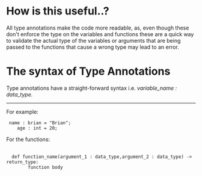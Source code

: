 <h1>How is this useful..?</h1>
<p>All type annotations make the code more readable, as, even though these don't enforce the type on the
 variables and functions these are a quick way to validate the actual type of the variables or arguments 
 that are being passed to the functions that cause a wrong type may lead to an error.<p>

<h1>The syntax of Type Annotations</h1>
<p>Type annotations have a straight-forward syntax i.e. <em>variable_name : data_type.</em><br>
 <hr>For example:</p>
<code> name : brian = "Brian";
	age : int = 20;
</code>
<p>For the functions: </p><br>
<code>  def function_name(argument_1 : data_type,argument_2 : data_type) -> return_type:
        function body
</code>
